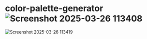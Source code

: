 # color-palette-generator![Screenshot 2025-03-26 113408](https://github.com/user-attachments/assets/288a05b1-2936-418f-ac1e-7e2561b51fae)

![Screenshot 2025-03-26 113419](https://github.com/user-attachments/assets/1bc9a7bf-7ac6-4595-af0e-2a1249de817c)
